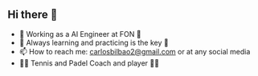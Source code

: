 ## Hi there 👋

- 🔭 Working as a AI Engineer at FON 🔭
- 🌱 Always learning and practicing is the key 🌱
- 📫 How to reach me: carlosbilbao2@gmail.com or at any social media
- 🥎🥎 Tennis and Padel Coach and player 🥎🥎
<!--
**Carlosbil/Carlosbil** is a ✨ _special_ ✨ repository because its `README.md` (this file) appears on your GitHub profile.

Here are some ideas to get you started:

- 🔭 I’m currently working on ...
- 🌱 I’m currently learning ...
- 👯 I’m looking to collaborate on ...
- 🤔 I’m looking for help with ...
- 💬 Ask me about ...
- 📫 How to reach me: ...
- 😄 Pronouns: ...
- ⚡ Fun fact: ...
-->
